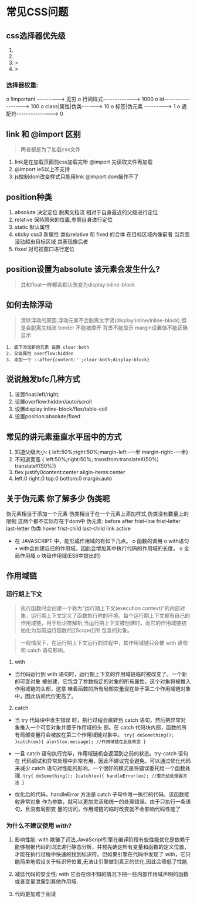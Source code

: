 # 常见CSS问题

## css选择器优先级

1. <head><style>♦️</style></head>
2. <head><style>@import '/.css♦️'</style></head>
3. <head><link href=".css♦️"></link></head>>
4. <head><link href=".css♦️ > @import'/.css'"></link></head>>

### 选择器权重:
 o !important --------->   无穷
 o  行间样式------------->   1000
 o id------------------>   100
 o  class|属性|伪类------>   10
 o  标签|伪元素 --------->    1
 o  通配符--------------->   0

## link 和 @import 区别
> 两者都是为了加载css文件

1. link是在加载页面前css加载完毕   @import 先读取文件再加载
2. @import ie5以上不支持
3. js控制dom改变样式只能用link @import dom操作不了

## position种类 
1. absolute 决定定位 脱离文档流 相对于自身最近的父级进行定位
2. relative 保持原来的位置,参照自身进行定位
3. static 默认属性
4. sticky css3 新属性 类似relative 和 fixed 的合体 在目标区域内像前者 当页面滚动超出目标区域 其表现像后者
5. fixed 对可视窗口进行定位

## position设置为absolute 该元素会发生什么?

> 其和float一样都会默认改变为display:inline-block

##  如何去除浮动
> 清除浮动的原因,浮动元素不会脱离文字流(display:inline/inline-block),但是会脱离文档流
    border 不能被撑开 背景不能显示 margin设置值不能正确显示
    
    1. 底下添加新的元素 设置 clear:both
    2. 父级属性 overflow:hidden
    3. 添加一个 ::after{content:'';clear:both;display:block}

##  说说触发bfc几种方式

1. 设置float:left/right;
2. 设置overflow:hidden/auto/scroll
3. 设置display:inline-block/flex/table-cell
4. 设置position:absolute/fixed

## 常见的讲元素垂直水平居中的方式
1. 知道父级大小:
{ left:50%;right:50%;margin-left:-一半 margin-right:-一半}
2. 不知道宽高 
{ left:50%;right:50%;  transfrom:translateX(50%) translateY(50%)}
3. flex justify0content:center aligin-items:center
4. left:0 right:0 top:0 bottom:0 margin:auto

## 关于伪元素 你了解多少 伪类呢

伪元素相当于添加一个元素
伪类相当于在一个元素上添加样式,伪类没有数量上的限制
这两个都不实际存在于dom中
伪元素: before after frist-line frist-letter last-letter
伪类:hover frist-child last-child link active



+ 在 JAVASCRIPT 中，能形成作用域的有如下几点。 
        o 函数的调用
        o with语句
                ▪ with会创建自已的作用域，因此会增加其中执行代码的作用域的长度。
        o 全局作用域
        o 块级作用域(ES6中提出的)

## 作用域链

### 运行期上下文
>执行函数时会创建一个称为“运行期上下文(execution context)”的内部对象，运行期上下文定义了函数执行时的环境。每个运行期上下文都有自己的作用域链，用于标识符解析,当运行期上下文被创建时，而它的作用域链初始化为当前运行函数的[[Scope]]所 包含的对象。

>一般情况下，在运行期上下文运行的过程中，其作用域链只会被 with 语句和 catch 语句影响。

1.  with
+ 当代码运行到 with 语句时，运行期上下文的作用域链临时被改变了。一个新的可变对象 被创建，它包含了参数指定的对象的所有属性。这个对象将被推入作用域链的头部，这意 味着函数的所有局部变量现在处于第二个作用域链对象中，因此访问代价更高了。

2. catch
+ 当 try 代码块中发生错误 时，执行过程会跳转到 catch 语句，然后把异常对象推入一个可变对象并置于作用域的头 部。在 catch 代码块内部，函数的所有局部变量将会被放在第二个作用域链对象中。
``
try{
    doSomething();
}catch(ex){
    alert(ex.message); //作用域链在此处改变
}
``
+ 一旦 catch 语句执行完毕，作用域链机会返回到之前的状态。try-catch 语句在 代码调试和异常处理中非常有用，因此不建议完全避免。可以通过优化代码来减少 catch 语句对性能的影响。一个很好的模式是将错误委托给一个函数处理.
``
try{
    doSomething();
}catch(ex){
    handleError(ex); //委托给处理器方法
}
``

+ 优化后的代码，handleError 方法是 catch 子句中唯一执行的代码。该函数接收异常对象 作为参数，就可以更加灵活和统一的处理错误。由于只执行一条语句，且没有局部变 量的访问，作用域链的临时改变就不会影响代码性能了


### 为什么不建议使用 with?
1. 影响性能:
with 欺骗了词法,JavaScript引擎在编译阶段有些性能优化是依赖于能够根据代码的词法进行静态分析，并预先确定所有变量和函数的定义位置，才能在执行过程中快速的找到标识符。但如果引擎在代码中发现了 with，它只能简单地假设关于标识符位置,无法让引擎做到真正的优化,因此会降低了性能.

2. 减低代码的安全性:
with 它会在你不知的情况下把一些内部作用域声明的函数或者变量泄露到其他作用域.
3. 代码更加难于阅读

